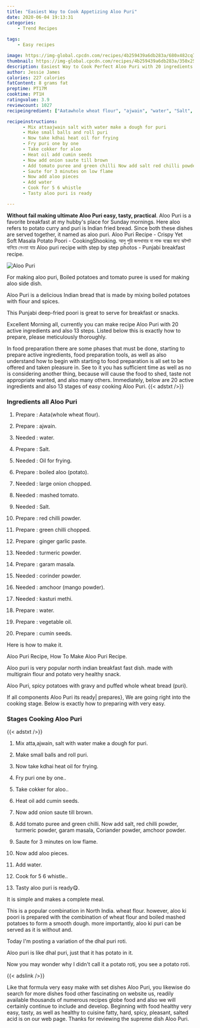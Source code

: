 ```yaml
---
title: "Easiest Way to Cook Appetizing Aloo Puri"
date: 2020-06-04 19:13:31
categories:
    - Trend Recipes
    
tags:
    - Easy recipes

image: https://img-global.cpcdn.com/recipes/4b259439a6db283a/680x482cq70/aloo-puri-recipe-main-photo.jpg
thumbnail: https://img-global.cpcdn.com/recipes/4b259439a6db283a/350x250cq70/aloo-puri-recipe-main-photo.jpg
description: Easiest Way to Cook Perfect Aloo Puri with 20 ingredients and 13 stages of easy cooking.
author: Jessie James
calories: 227 calories
fatContent: 8 grams fat
preptime: PT17M
cooktime: PT1H
ratingvalue: 3.9
reviewcount: 1027
recipeingredient: ["Aatawhole wheat flour", "ajwain", "water", "Salt", "Oil for frying", "boiled aloo potato", "large onion chopped", "mashed tomato", "Salt", "red chilli powder", "green chilli chopped", "ginger garlic paste", "turmeric powder", "garam masala", "corinder powder", "amchoor mango powder", "kasturi methi", "water", "vegetable oil", "cumin seeds"]

recipeinstructions: 
      - Mix attaajwain salt with water make a dough for puri 
      - Make small balls and roll puri 
      - Now take kdhai heat oil for frying 
      - Fry puri one by one 
      - Take cokker for aloo 
      - Heat oil add cumin seeds 
      - Now add onion saute till brown 
      - Add tomato puree and green chilli Now add salt red chilli powder turmeric powder garam masala Coriander powder amchoor powder 
      - Saute for 3 minutes on low flame 
      - Now add aloo pieces 
      - Add water 
      - Cook for 5 6 whistle 
      - Tasty aloo puri is ready

---
```




**Without fail making ultimate Aloo Puri easy, tasty, practical**. Aloo Puri is a favorite breakfast at my hubby&#39;s place for Sunday mornings. Here aloo refers to potato curry and puri is Indian fried bread. Since both these dishes are served together, it named as aloo puri. Aloo Puri Recipe - Crispy Yet Soft Masala Potato Poori - CookingShooking. আলু পুরি জলখাবার বা লাঞ্চ বক্সের জন্য ঝটপট বানিয়ে নেওয়া যায় Aloo puri recipe with step by step photos - Punjabi breakfast recipe.


![Aloo Puri](https://img-global.cpcdn.com/recipes/4b259439a6db283a/680x482cq70/aloo-puri-recipe-main-photo.jpg "Aloo Puri")



For making aloo puri, Boiled potatoes and tomato puree is used for making aloo side dish.

Aloo Puri is a delicious Indian bread that is made by mixing boiled potatoes with flour and spices.

This Punjabi deep-fried poori is great to serve for breakfast or snacks.


Excellent Morning all, currently you can make recipe Aloo Puri with 20 active ingredients and also 13 steps. Listed below this is exactly how to prepare, please meticulously thoroughly.

In food preparation there are some phases that must be done, starting to prepare active ingredients, food preparation tools, as well as also understand how to begin with starting to food preparation is all set to be offered and taken pleasure in. See to it you has sufficient time as well as no is considering another thing, because will cause the food to shed, taste not appropriate wanted, and also many others. Immediately, below are 20 active ingredients and also 13 stages of easy cooking Aloo Puri.
{{< adstxt />}}

### Ingredients all Aloo Puri


1. Prepare  : Aata(whole wheat flour).

1. Prepare  : ajwain.

1. Needed  : water.

1. Prepare  : Salt.

1. Needed  : Oil for frying.

1. Prepare  : boiled aloo (potato).

1. Needed  : large onion chopped.

1. Needed  : mashed tomato.

1. Needed  : Salt.

1. Prepare  : red chilli powder.

1. Prepare  : green chilli chopped.

1. Prepare  : ginger garlic paste.

1. Needed  : turmeric powder.

1. Prepare  : garam masala.

1. Needed  : corinder powder.

1. Needed  : amchoor (mango powder).

1. Needed  : kasturi methi.

1. Prepare  : water.

1. Prepare  : vegetable oil.

1. Prepare  : cumin seeds.


Here is how to make it.

Aloo Puri Recipe, How To Make Aloo Puri Recipe.

Aloo puri is very popular north indian breakfast fast dish. made with multigrain flour and potato very healthy snack.

Aloo Puri, spicy potatoes with gravy and puffed whole wheat bread (puri).


If all components Aloo Puri its ready| prepares}, We are going right into the cooking stage. Below is exactly how to preparing with very easy.

### Stages Cooking Aloo Puri

{{< adstxt />}}


1. Mix atta,ajwain, salt with water make a dough for puri.



1. Make small balls and roll puri.



1. Now take kdhai heat oil for frying.



1. Fry puri one by one..



1. Take cokker for aloo..



1. Heat oil add cumin seeds.



1. Now add onion saute till brown.



1. Add tomato puree and green chilli. Now add salt, red chilli powder, turmeric powder, garam masala, Coriander powder, amchoor powder.



1. Saute for 3 minutes on low flame.



1. Now add aloo pieces.



1. Add water.



1. Cook for 5 6 whistle..



1. Tasty aloo puri is ready😋.




It is simple and makes a complete meal.

This is a popular combination in North India. wheat flour. however, aloo ki poori is prepared with the combination of wheat flour and boiled mashed potatoes to form a smooth dough. more importantly, aloo ki puri can be served as it is without and.

Today I&#39;m posting a variation of the dhal puri roti.

Aloo puri is like dhal puri, just that it has potato in it.

Now you may wonder why I didn&#39;t call it a potato roti, you see a potato roti.


{{< adslink />}}

Like that formula very easy make with set dishes Aloo Puri, you likewise do search for more dishes food other fascinating on website us, readily available thousands of numerous recipes globe food and also we will certainly continue to include and develop. Beginning with food healthy very easy, tasty, as well as healthy to cuisine fatty, hard, spicy, pleasant, salted acid is on our web page. Thanks for reviewing the supreme dish Aloo Puri.
